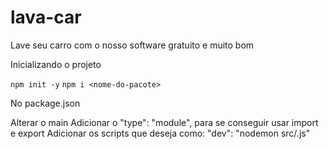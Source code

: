 # lava-car
Lave seu carro com o nosso software gratuito e muito bom

Inicializando o projeto

`npm init -y`
`npm i <nome-do-pacote>`

No package.json

Alterar o main
Adicionar o "type": "module", para se conseguir usar import e export
Adicionar os scripts que deseja como: "dev": "nodemon src/<caminho-arquivo-principal>.js"




